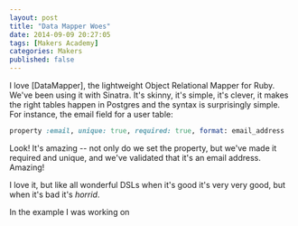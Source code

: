 ```yaml
---
layout: post
title: "Data Mapper Woes"
date: 2014-09-09 20:27:05
tags: [Makers Academy]
categories: Makers
published: false
---
```


I love [DataMapper], the lightweight Object Relational Mapper for Ruby. We've
been using it with Sinatra. It's skinny, it's simple, it's clever, it makes the
right tables happen in Postgres and the syntax is surprisingly simple. For
instance, the email field for a user table:

```ruby
property :email, unique: true, required: true, format: email_address
```

Look! It's amazing -- not only do we set the property, but we've made it
required and unique, and we've validated that it's an email address. Amazing!

I love it, but like all wonderful DSLs when it's good it's very very good, but
when it's bad it's _horrid_.

In the example I was working on

